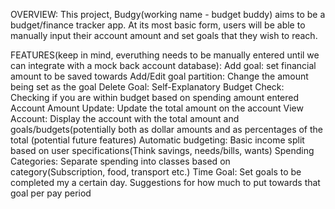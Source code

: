 OVERVIEW:
  This project, Budgy(working name - budget buddy) aims to be a budget/finance tracker app. At its most basic form, users will be able to manually input their account amount and set goals that they wish to reach.

FEATURES(keep in mind, everuthing needs to be manually entered until we can integrate with a mock back account database):
  Add goal: set financial amount to be saved towards
  Add/Edit goal partition: Change the amount being set as the goal
  Delete Goal: Self-Explanatory
  Budget Check: Checking if you are within budget based on spending amount entered
  Account Amount Update: Update the total amount on the account
  View Account: Display the account with the total amount and goals/budgets(potentially both as dollar amounts and as percentages of the total
(potential future features)
  Automatic budgeting: Basic income split based on user specifications(Think savings, needs/bills, wants)
  Spending Categories: Separate spending into classes based on category(Subscription, food, transport etc.)
  Time Goal: Set goals to be completed my a certain day. Suggestions for how much to put towards that goal per pay period
